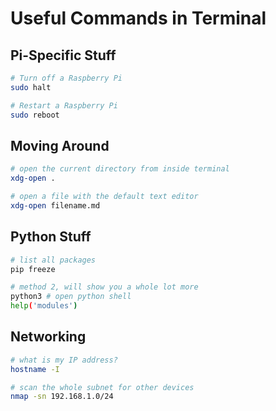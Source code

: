 # Useful Commands in Terminal

## Pi-Specific Stuff

```bash
# Turn off a Raspberry Pi
sudo halt

# Restart a Raspberry Pi
sudo reboot
```

## Moving Around

```bash
# open the current directory from inside terminal
xdg-open .

# open a file with the default text editor
xdg-open filename.md
```

## Python Stuff

```bash
# list all packages
pip freeze

# method 2, will show you a whole lot more
python3 # open python shell
help('modules')
```

## Networking

```bash
# what is my IP address?
hostname -I

# scan the whole subnet for other devices
nmap -sn 192.168.1.0/24
```